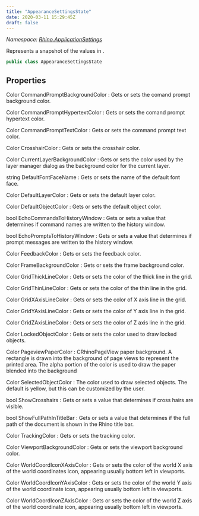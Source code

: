 ```yaml
---
title: "AppearanceSettingsState"
date: 2020-03-11 15:29:45Z
draft: false
---
```


*Namespace: [Rhino.ApplicationSettings](../)*

Represents a snapshot of the values in .
```cs
public class AppearanceSettingsState
```
## Properties

Color CommandPromptBackgroundColor
: Gets or sets the comand prompt background color.

Color CommandPromptHypertextColor
: Gets or sets the comand prompt hypertext color.

Color CommandPromptTextColor
: Gets or sets the command prompt text color.

Color CrosshairColor
: Gets or sets the crosshair color.

Color CurrentLayerBackgroundColor
: Gets or sets the color used by the layer manager dialog as the background color for the current layer.

string DefaultFontFaceName
: Gets or sets the name of the default font face.

Color DefaultLayerColor
: Gets or sets the default layer color.

Color DefaultObjectColor
: Gets or sets the default object color.

bool EchoCommandsToHistoryWindow
: Gets or sets a value that determines if command names are written to the history window.

bool EchoPromptsToHistoryWindow
: Gets or sets a value that determines if prompt messages are written to the history window.

Color FeedbackColor
: Gets or sets the feedback color.

Color FrameBackgroundColor
: Gets or sets the frame background color.

Color GridThickLineColor
: Gets or sets the color of the thick line in the grid.

Color GridThinLineColor
: Gets or sets the color of the thin line in the grid.

Color GridXAxisLineColor
: Gets or sets the color of X axis line in the grid.

Color GridYAxisLineColor
: Gets or sets the color of Y axis line in the grid.

Color GridZAxisLineColor
: Gets or sets the color of Z axis line in the grid.

Color LockedObjectColor
: Gets or sets the color used to draw locked objects.

Color PageviewPaperColor
: CRhinoPageView paper background. A rectangle is drawn into the background
    of page views to represent the printed area. The alpha portion of the color
    is used to draw the paper blended into the background

Color SelectedObjectColor
: The color used to draw selected objects.
    The default is yellow, but this can be customized by the user.

bool ShowCrosshairs
: Gets or sets a value that determines if cross hairs are visible.

bool ShowFullPathInTitleBar
: Gets or sets a value that determines if the full path of the document is shown in the Rhino title bar.

Color TrackingColor
: Gets or sets the tracking color.

Color ViewportBackgroundColor
: Gets or sets the viewport background color.

Color WorldCoordIconXAxisColor
: Gets or sets the color of the world X axis of the world coordinates icon,
     appearing usually bottom left in viewports.

Color WorldCoordIconYAxisColor
: Gets or sets the color of the world Y axis of the world coordinate icon,
     appearing usually bottom left in viewports.

Color WorldCoordIconZAxisColor
: Gets or sets the color of the world Z axis of the world coordinate icon,
     appearing usually bottom left in viewports.
